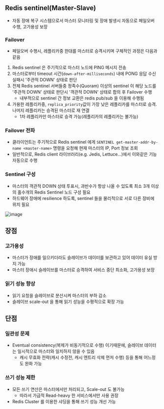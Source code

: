 ## Redis sentinel(Master-Slave)
* 자동 장애 복구 시스템으로서 마스터 모니터링 및 장애 발생시 자동으로 페일오버 수행, 고가용성 보장

### Failover
* 페일오버 수행시, 레플리카중 한대를 마스터로 승격시키며 구체적인 과정은 다음과 같음
1. Redis sentinel 은 주기적으로 마스터 노드에 PING 메시지 전송
2. 마스터로부터 timeout 시간(`down-after-milliseconds`) 내에 PONG 응답 수신 실패시 '주관적 DOWN' 상태로 판단
3. 전체 Redis sentinel 서버들중 정족수(Quoram) 이상의 sentinel 이 해당 노드를 '주관적 DOWN' 상태로 판단시 '객관적 DOWN' 상태로 합의 후 Failover 수행
    * 내부적으로 sentinel 간 정보 교환은 redis pub/sub 을 이용해 수행됨
4. 가용한 레플리카중, `replica_priority`값이 가장 낮은 레플리카를 마스터로 승격. 나머지 레플리카는 승격된 마스터로 재 연결
    * 1차 레플리카만 마스터로 승격 가능(레플리카의 레플리카는 불가능)

### Failover 전파
* 클라이언트는 주기적으로 Redis sentinel 에게 `SENTINEL get-master-addr-by-name <master-name>` 명령을 요청해 현재 마스터의 IP, Port 정보 조회
* 일반적으로, Redis client 라이브러리(e.g. Jedis, Lettuce...)에서 이와같은 기능 자동으로 수행

### Sentinel 구성
* 마스터의 객관적 DOWN 상태 투표시, 과반수가 항상 나올 수 있도록 최소 3개 이상의 홀수개의 Redis Sentinel 노드 구성 필요
* 하드웨어 장애에 resilience 하도록, sentinel 들을 물리적으로 서로 다른 장비에 위치 필요

![image](https://github.com/user-attachments/assets/3a20e1a3-226c-491d-92e3-2d0d9a0c6f71)


## 장점
### 고가용성
* 마스터가 장애를 일으키더라도 슬레이브가 데이터를 보관하고 있어 데이터 유실 방지 가능
* 마스터 장애시 슬레이브를 마스터로 승격하여 서비스 중단 최소화, 고가용성 보장

### 읽기 성능 향상
* 읽기 요청을 슬레이브로 분산시켜 마스터의 부하 감소
* 슬레이브 scale-out 을 통해 읽기 성능을 수평적으로 확장 가능


## 단점
### 일관성 문제
* Eventual consistency(복제가 비동기적으로 수행) 이기때문에, 슬레이브 데이터는 일시적으로 마스터와 일치하지 않을 수 있음
    * 캐시 무효화 전략(캐시 수정전, 캐시 엔트리 삭제 먼저 수행) 등을 통해 어느정도 완화 가능

### 쓰기 성능 제한
* 모든 쓰기 연산은 마스터에서만 처리되고, Scale-out 도 불가능
    * 따라서 가급적 Read-heavy 한 서비스에서만 사용 권장
* Redis Cluster 를 이용한 샤딩을 통해 쓰기 성능 개선 가능
